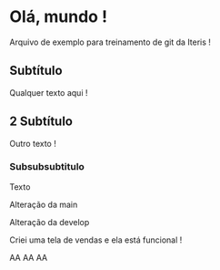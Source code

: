 # Olá, mundo !

Arquivo de exemplo para treinamento de git da Iteris !

## Subtítulo

Qualquer texto aqui !

## 2 Subtítulo

Outro texto !

### Subsubsubtitulo

Texto

Alteração da main

Alteração da develop

Criei uma tela de vendas e ela está funcional !

AA
AA
AA

